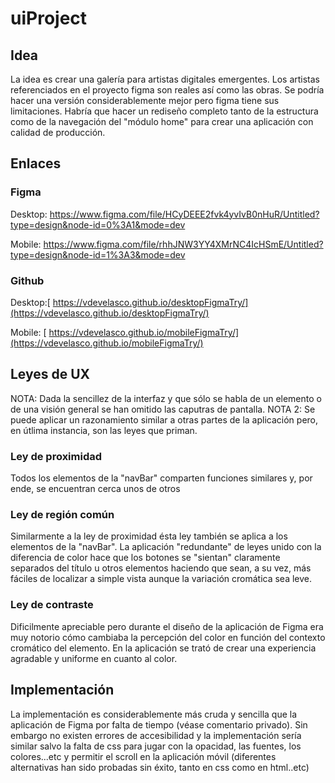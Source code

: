 # uiProject
## Idea
La idea es crear una galería para artistas digitales emergentes. Los artistas referenciados en el proyecto figma son reales así como las obras. Se podría hacer una versión considerablemente mejor pero figma tiene sus limitaciones. Habría que hacer un rediseño completo tanto de la estructura como de la navegación del "módulo home" para crear una aplicación con calidad de producción.
## Enlaces
### Figma
Desktop: https://www.figma.com/file/HCyDEEE2fvk4yvIvB0nHuR/Untitled?type=design&node-id=0%3A1&mode=dev

Mobile: https://www.figma.com/file/rhhJNW3YY4XMrNC4IcHSmE/Untitled?type=design&node-id=1%3A3&mode=dev
### Github
Desktop:[ https://vdevelasco.github.io/desktopFigmaTry/](https://vdevelasco.github.io/desktopFigmaTry/)

Mobile: [ https://vdevelasco.github.io/mobileFigmaTry/](https://vdevelasco.github.io/mobileFigmaTry/)
## Leyes de UX
NOTA: Dada la sencillez de la interfaz y que sólo se habla de un elemento o de una visión general se han omitido las caputras de pantalla.
NOTA 2: Se puede aplicar un razonamiento similar a otras partes de la aplicación pero, en útlima instancia, son las leyes que priman.
### Ley de proximidad
Todos los elementos de la "navBar" comparten funciones similares y, por ende, se encuentran cerca unos de otros
### Ley de región común
Similarmente a la ley de proximidad ésta ley también se aplica a los elementos de la "navBar". La aplicación "redundante" de leyes unido con la diferencia de color hace que los botones se "sientan" claramente separados del título u otros elementos haciendo que sean, a su vez, más fáciles de localizar a simple vista aunque la variación cromática sea leve.
### Ley de contraste
Dificilmente apreciable pero durante el diseño de la aplicación de Figma era muy notorio cómo cambiaba la percepción del color en función del contexto cromático del elemento. En la aplicación se trató de crear una experiencia agradable y uniforme en cuanto al color.

## Implementación
La implementación es considerablemente más cruda y sencilla que la aplicación de Figma por falta de tiempo (véase comentario privado). Sin embargo no existen errores de accesibilidad y la implementación sería similar salvo la falta de css para jugar con la opacidad, las fuentes, los colores...etc y permitir el scroll en la aplicación móvil (diferentes alternativas han sido probadas sin éxito, tanto en css como en html..etc)
